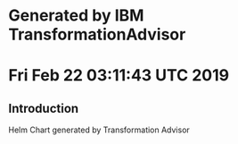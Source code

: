 # Generated by IBM TransformationAdvisor
# Fri Feb 22 03:11:43 UTC 2019
## Introduction

Helm Chart generated by Transformation Advisor
